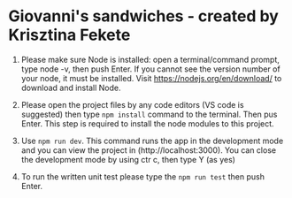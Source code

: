 # Giovanni's sandwiches - created by Krisztina Fekete

1) Please make sure Node is installed: open a terminal/command prompt, type node -v, then push Enter. If you cannot see the version number of your node, it must be installed. Visit https://nodejs.org/en/download/ to download and install Node.

2) Please open the project files by any code editors (VS code is suggested) then type `npm install` command to the terminal. Then pus Enter. This step is required to install the node modules to this project.

3) Use `npm run dev`. This command runs the app in the development mode and you can view the project in (http://localhost:3000). You can close the development mode by using ctr c, then type Y (as yes)

4) To run the written unit test please type the `npm run test` then push Enter.
